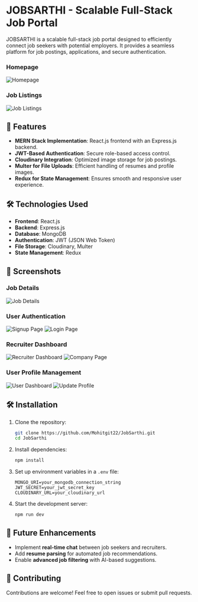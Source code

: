 # JOBSARTHI - Scalable Full-Stack Job Portal

JOBSARTHI is a scalable full-stack job portal designed to efficiently connect job seekers with potential employers. It provides a seamless platform for job postings, applications, and secure authentication.


### Homepage
![Homepage](https://github.com/Mohitgit22/JobSarthi/blob/8c9ba74d0ce0ff5f3e4c7eab9b8830e7b1fa1192/homepage_jobs.png)

### Job Listings
![Job Listings](https://github.com/Mohitgit22/JobSarthi/blob/8c9ba74d0ce0ff5f3e4c7eab9b8830e7b1fa1192/homepage2_jobs.png)


## 🚀 Features
- **MERN Stack Implementation**: React.js frontend with an Express.js backend.
- **JWT-Based Authentication**: Secure role-based access control.
- **Cloudinary Integration**: Optimized image storage for job postings.
- **Multer for File Uploads**: Efficient handling of resumes and profile images.
- **Redux for State Management**: Ensures smooth and responsive user experience.

## 🛠️ Technologies Used
- **Frontend**: React.js
- **Backend**: Express.js
- **Database**: MongoDB
- **Authentication**: JWT (JSON Web Token)
- **File Storage**: Cloudinary, Multer
- **State Management**: Redux

## 📸 Screenshots





### Job Details

![Job Details](https://github.com/Mohitgit22/JobSarthi/blob/8c9ba74d0ce0ff5f3e4c7eab9b8830e7b1fa1192/jobdetail_jobs.png)

### User Authentication

![Signup Page](https://github.com/Mohitgit22/JobSarthi/blob/66f539fdac031e864246e3965406b7b42e01533c/signupjobs.png)
![Login Page](https://github.com/Mohitgit22/JobSarthi/blob/66f539fdac031e864246e3965406b7b42e01533c/loginjobs.png)

### Recruiter Dashboard

![Recruiter Dashboard](https://github.com/Mohitgit22/JobSarthi/blob/8c9ba74d0ce0ff5f3e4c7eab9b8830e7b1fa1192/recruiter_jobs.png)
![Company Page](https://github.com/Mohitgit22/JobSarthi/blob/8c9ba74d0ce0ff5f3e4c7eab9b8830e7b1fa1192/company_by_recruiter.png)

### User Profile Management

![User Dashboard](https://github.com/Mohitgit22/JobSarthi/blob/8c9ba74d0ce0ff5f3e4c7eab9b8830e7b1fa1192/user_jobs.png)
![Update Profile](https://github.com/Mohitgit22/JobSarthi/blob/8c9ba74d0ce0ff5f3e4c7eab9b8830e7b1fa1192/update_profile_jobs.png)



## 🛠️ Installation

1. Clone the repository:
   ```sh
   git clone https://github.com/Mohitgit22/JobSarthi.git
   cd JobSarthi
   ```
2. Install dependencies:
   ```sh
   npm install
   ```
3. Set up environment variables in a `.env` file:
   ```env
   MONGO_URI=your_mongodb_connection_string
   JWT_SECRET=your_jwt_secret_key
   CLOUDINARY_URL=your_cloudinary_url
   ```
4. Start the development server:
   ```sh
   npm run dev
   ```

## 🔮 Future Enhancements
- Implement **real-time chat** between job seekers and recruiters.
- Add **resume parsing** for automated job recommendations.
- Enable **advanced job filtering** with AI-based suggestions.

## 🤝 Contributing
Contributions are welcome! Feel free to open issues or submit pull requests.

